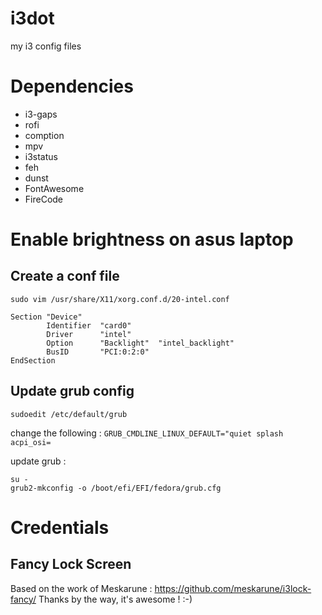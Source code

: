 # i3dot
my i3 config files

# Dependencies

- i3-gaps
- rofi
- comption
- mpv
- i3status
- feh
- dunst
- FontAwesome
- FireCode

# Enable brightness on asus laptop

## Create a conf file

```
sudo vim /usr/share/X11/xorg.conf.d/20-intel.conf
```

```
Section "Device"
        Identifier  "card0"
        Driver      "intel"
        Option      "Backlight"  "intel_backlight"
        BusID       "PCI:0:2:0"
EndSection
```

## Update grub config

```
sudoedit /etc/default/grub
```

change the following :
`GRUB_CMDLINE_LINUX_DEFAULT="quiet splash acpi_osi=`

update grub :
```
su -
grub2-mkconfig -o /boot/efi/EFI/fedora/grub.cfg
```

# Credentials

## Fancy Lock Screen
Based on the work of Meskarune : https://github.com/meskarune/i3lock-fancy/
Thanks by the way, it's awesome ! :-)
